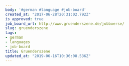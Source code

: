 ```yaml
---
body: '#german #language #job-board'
created_at: "2017-06-28T20:31:02.792Z"
is_approved: true
job_board_url: http://www.gruenderszene.de/jobboerse/
slug: gruenderszene
tags:
- german
- languages
- job-board
title: Gruenderszene
updated_at: "2019-06-16T10:36:08.536Z"
---
```

